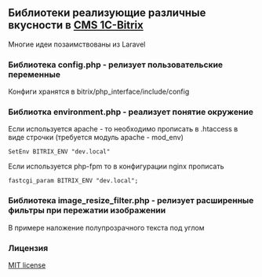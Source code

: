 ## Библиотеки реализующие различные вкусности в [CMS 1C-Bitrix](https://www.1c-bitrix.ru/)

Многие идеи позаимствованы из Laravel


### Библиотека config.php - релизует пользовательские переменные

Конфиги хранятся в bitrix/php_interface/include/config


### Библиотка environment.php - реализует понятие окружение

Если используется apache - то необходимо прописать в .htaccess в виде строчки (требуется модуль apache - mod_env)

```SetEnv BITRIX_ENV "dev.local"```

Если используется php-fpm то в конфигурации nginx прописать

```fastcgi_param BITRIX_ENV "dev.local";```

### Библиотека image_resize_filter.php - релизует расширенные фильтры при пережатии изображении

В примере наложение полупрозрачного текста под углом


### Лицензия

[MIT license](http://opensource.org/licenses/MIT)
